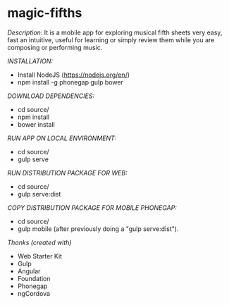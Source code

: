 # magic-fifths
*Description:* It is a mobile app for exploring musical fifth sheets very easy, fast an intuitive, 
useful for learning or simply review them while you are composing or performing music.

*INSTALLATION:*
- Install NodeJS (https://nodejs.org/en/)
- npm install -g phonegap gulp bower

*DOWNLOAD DEPENDENCIES:*
- cd source/
- npm install
- bower install

*RUN APP ON LOCAL ENVIRONMENT:*
- cd source/
- gulp serve

*RUN DISTRIBUTION PACKAGE FOR WEB:*
- cd source/
- gulp serve:dist

*COPY DISTRIBUTION PACKAGE FOR MOBILE PHONEGAP:*
- cd source/
- gulp mobile (after previously doing a "gulp serve:dist").

*Thanks (created with)*
- Web Starter Kit
- Gulp
- Angular
- Foundation
- Phonegap
- ngCordova
